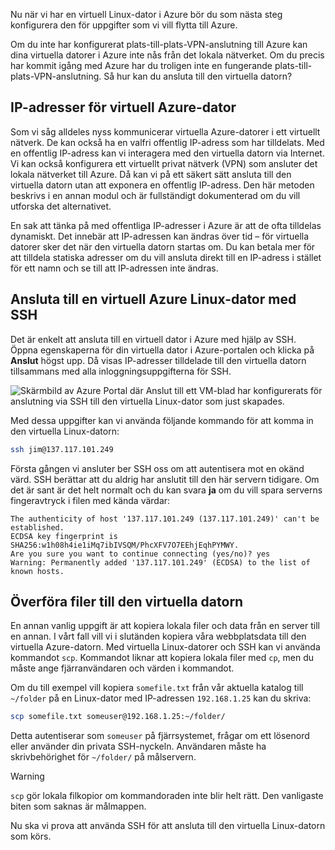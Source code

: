 Nu när vi har en virtuell Linux-dator i Azure bör du som nästa steg konfigurera den för uppgifter som vi vill flytta till Azure.

Om du inte har konfigurerat plats-till-plats-VPN-anslutning till Azure kan dina virtuella datorer i Azure inte nås från det lokala nätverket. Om du precis har kommit igång med Azure har du troligen inte en fungerande plats-till-plats-VPN-anslutning. Så hur kan du ansluta till den virtuella datorn?

## <a name="azure-vm-ip-addresses"></a>IP-adresser för virtuell Azure-dator

Som vi såg alldeles nyss kommunicerar virtuella Azure-datorer i ett virtuellt nätverk. De kan också ha en valfri offentlig IP-adress som har tilldelats. Med en offentlig IP-adress kan vi interagera med den virtuella datorn via Internet. Vi kan också konfigurera ett virtuellt privat nätverk (VPN) som ansluter det lokala nätverket till Azure. Då kan vi på ett säkert sätt ansluta till den virtuella datorn utan att exponera en offentlig IP-adress. Den här metoden beskrivs i en annan modul och är fullständigt dokumenterad om du vill utforska det alternativet.

En sak att tänka på med offentliga IP-adresser i Azure är att de ofta tilldelas dynamiskt. Det innebär att IP-adressen kan ändras över tid – för virtuella datorer sker det när den virtuella datorn startas om. Du kan betala mer för att tilldela statiska adresser om du vill ansluta direkt till en IP-adress i stället för ett namn och se till att IP-adressen inte ändras.

## <a name="connect-to-an-azure-linux-vm-with-ssh"></a>Ansluta till en virtuell Azure Linux-dator med SSH

Det är enkelt att ansluta till en virtuell dator i Azure med hjälp av SSH. Öppna egenskaperna för din virtuella dator i Azure-portalen och klicka på **Anslut** högst upp. Då visas IP-adresser tilldelade till den virtuella datorn tillsammans med alla inloggningsuppgifterna för SSH. 

![Skärmbild av Azure Portal där Anslut till ett VM-blad har konfigurerats för anslutning via SSH till den virtuella Linux-dator som just skapades.](../media/5-connect-ssh.png)

Med dessa uppgifter kan vi använda följande kommando för att komma in den virtuella Linux-datorn:

```bash
ssh jim@137.117.101.249
```

Första gången vi ansluter ber SSH oss om att autentisera mot en okänd värd. SSH berättar att du aldrig har anslutit till den här servern tidigare. Om det är sant är det helt normalt och du kan svara **ja** om du vill spara serverns fingeravtryck i filen med kända värdar:

```output
The authenticity of host '137.117.101.249 (137.117.101.249)' can't be established.
ECDSA key fingerprint is SHA256:w1h08h4ie1iMq7ibIVSQM/PhcXFV7O7EEhjEqhPYMWY.
Are you sure you want to continue connecting (yes/no)? yes
Warning: Permanently added '137.117.101.249' (ECDSA) to the list of known hosts.
```

## <a name="transferring-files-to-the-vm"></a>Överföra filer till den virtuella datorn

En annan vanlig uppgift är att kopiera lokala filer och data från en server till en annan. I vårt fall vill vi i slutänden kopiera våra webbplatsdata till den virtuella Azure-datorn. Med virtuella Linux-datorer och SSH kan vi använda kommandot `scp`. Kommandot liknar att kopiera lokala filer med `cp`, men du måste ange fjärranvändaren och värden i kommandot.

Om du till exempel vill kopiera `somefile.txt` från vår aktuella katalog till `~/folder` på en Linux-dator med IP-adressen `192.168.1.25` kan du skriva:

```bash
scp somefile.txt someuser@192.168.1.25:~/folder/
```

Detta autentiserar som `someuser` på fjärrsystemet, frågar om ett lösenord eller använder din privata SSH-nyckeln. Användaren måste ha skrivbehörighet för `~/folder/` på målservern.

> [!WARNING]
> `scp` gör lokala filkopior om kommandoraden inte blir helt rätt. Den vanligaste biten som saknas är målmappen.

Nu ska vi prova att använda SSH för att ansluta till den virtuella Linux-datorn som körs.